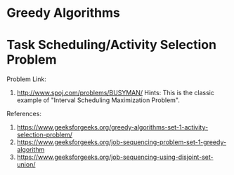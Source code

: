 # Greedy Algorithms

# Task Scheduling/Activity Selection Problem
Problem Link:
1. http://www.spoj.com/problems/BUSYMAN/
Hints: This is the classic example of "Interval Scheduling Maximization Problem".

References:
1. https://www.geeksforgeeks.org/greedy-algorithms-set-1-activity-selection-problem/
2. https://www.geeksforgeeks.org/job-sequencing-problem-set-1-greedy-algorithm
3. https://www.geeksforgeeks.org/job-sequencing-using-disjoint-set-union/
